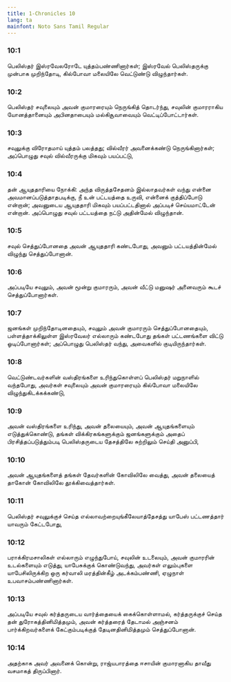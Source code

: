 ```yaml
---
title: 1-Chronicles 10
lang: ta
mainfont: Noto Sans Tamil Regular
---
```


###  10:1

பெலிஸ்தர் இஸ்ரவேலரோடே யுத்தம்பண்ணினார்கள்; இஸ்ரவேல் பெலிஸ்தருக்கு முன்பாக முறிந்தோடி, கில்போவா மலையிலே வெட்டுண்டு விழுந்தார்கள்.

###  10:2

பெலிஸ்தர் சவுலையும் அவன் குமாரரையும் நெருங்கித் தொடர்ந்து, சவுலின் குமாரராகிய யோனத்தானையும் அபினதாபையும் மல்கிசூவாவையும் வெட்டிப்போட்டார்கள்.

###  10:3

சவுலுக்கு விரோதமாய் யுத்தம் பலத்தது; வில்வீரர் அவனைக்கண்டு நெருங்கினார்கள்; அப்பொழுது சவுல் வில்வீரருக்கு மிகவும் பயப்பட்டு,

###  10:4

தன் ஆயுததாரியை நோக்கி: அந்த விருத்தசேதனம் இல்லாதவர்கள் வந்து என்னை அவமானப்படுத்தாதபடிக்கு, நீ உன் பட்டயத்தை உருவி, என்னைக் குத்திப்போடு என்றான்; அவனுடைய ஆயுததாரி மிகவும் பயப்பட்டதினால் அப்படிச் செய்யமாட்டேன் என்றான். அப்பொழுது சவுல் பட்டயத்தை நட்டு அதின்மேல் விழுந்தான்.

###  10:5

சவுல் செத்துப்போனதை அவன் ஆயுததாரி கண்டபோது, அவனும் பட்டயத்தின்மேல் விழுந்து செத்துப்போனான்.

###  10:6

அப்படியே சவுலும், அவன் மூன்று குமாரரும், அவன் வீட்டு மனுஷர் அனைவரும் கூடச் செத்துப்போனார்கள்.

###  10:7

ஜனங்கள் முறிந்தோடினதையும், சவுலும் அவன் குமாரரும் செத்துப்போனதையும், பள்ளத்தாக்கிலுள்ள இஸ்ரவேலர் எல்லாரும் கண்டபோது தங்கள் பட்டணங்களை விட்டு ஓடிப்போனார்கள்; அப்பொழுது பெலிஸ்தர் வந்து, அவைகளில் குடியிருந்தார்கள்.

###  10:8

வெட்டுண்டவர்களின் வஸ்திரங்களை உரிந்துகொள்ளப் பெலிஸ்தர் மறுநாளில் வந்தபோது, அவர்கள் சவுலையும் அவன் குமாரரையும் கில்போவா மலையிலே விழுந்துகிடக்கக்கண்டு,

###  10:9

அவன் வஸ்திரங்களை உரிந்து, அவன் தலையையும், அவன் ஆயுதங்களையும் எடுத்துக்கொண்டு, தங்கள் விக்கிரகங்களுக்கும் ஜனங்களுக்கும் அதைப் பிரசித்தப்படுத்தும்படி பெலிஸ்தருடைய தேசத்திலே சுற்றிலும் செய்தி அனுப்பி,

###  10:10

அவன் ஆயுதங்களைத் தங்கள் தேவர்களின் கோவிலிலே வைத்து, அவன் தலையைத் தாகோன் கோவிலிலே தூக்கிவைத்தார்கள்.

###  10:11

பெலிஸ்தர் சவுலுக்குச் செய்த எல்லாவற்றையுங்கீலேயாத்தேசத்து யாபேஸ் பட்டணத்தார் யாவரும் கேட்டபோது,

###  10:12

பராக்கிரமசாலிகள் எல்லாரும் எழுந்துபோய், சவுலின் உடலையும், அவன் குமாரரின் உடல்களையும் எடுத்து, யாபேசுக்குக் கொண்டுவந்து, அவர்கள் எலும்புகளை யாபேசிலிருக்கிற ஒரு கர்வாலி மரத்தின்கீழ் அடக்கம்பண்ணி, ஏழுநாள் உபவாசம்பண்ணினார்கள்.

###  10:13

அப்படியே சவுல் கர்த்தருடைய வார்த்தையைக் கைக்கொள்ளாமல், கர்த்தருக்குச் செய்த தன் துரோகத்தினிமித்தமும், அவன் கர்த்தரைத் தேடாமல் அஞ்சனம் பார்க்கிறவர்களைக் கேட்கும்படிக்குத் தேடினதினிமித்தமும் செத்துப்போனான்.

###  10:14

அதற்காக அவர் அவனைக் கொன்று, ராஜ்யபாரத்தை ஈசாயின் குமாரனாகிய தாவீது வசமாகத் திருப்பினார்.


